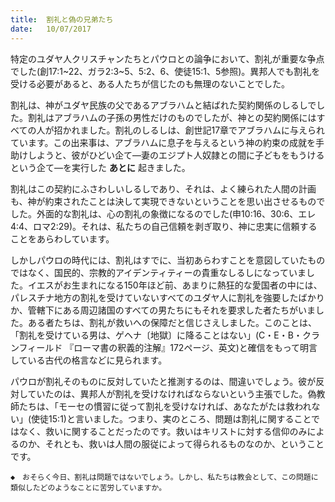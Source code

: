 ```yaml
---
title:  割礼と偽の兄弟たち
date:   10/07/2017
---
```


特定のユダヤ人クリスチャンたちとパウロとの論争において、割礼が重要な争点でした(創17:1~22、ガラ2:3~5、5:2、6、使徒15:1、5参照)。異邦人でも割礼を受ける必要があると、ある人たちが信じたのも無理のないことでした。

割礼は、神がユダヤ民族の父であるアブラハムと結ばれた契約関係のしるしでした。割礼はアブラハムの子孫の男性だけのものでしたが、神との契約関係にはすべての人が招かれました。割礼のしるしは、創世記17章でアブラハムに与えられています。この出来事は、アブラハムに息子を与えるという神の約束の成就を手助けしようと、彼がひどい企て―妻のエジプト人奴隷との間に子どもをもうけるという企て―を実行した **あとに** 起きました。

割礼はこの契約にふさわしいしるしであり、それは、よく練られた人間の計画も、神が約束されたことは決して実現できないということを思い出させるものでした。外面的な割礼は、心の割礼の象徴になるのでした(申10:16、30:6、エレ4:4、ロマ2:29)。それは、私たちの自己信頼を剥ぎ取り、神に忠実に信頼することをあらわしています。

しかしパウロの時代には、割礼はすでに、当初あらわすことを意図していたものではなく、国民的、宗教的アイデンティティーの貴重なしるしになっていました。イエスがお生まれになる150年ほど前、あまりに熱狂的な愛国者の中には、パレスチナ地方の割礼を受けていないすべてのユダヤ人に割礼を強要したばかりか、管轄下にある周辺諸国のすべての男たちにもそれを要求した者たちがいました。ある者たちは、割礼が救いへの保障だと信じさえしました。このことは、「割礼を受けている男は、ゲヘナ〔地獄〕に降ることはない」(C・E・B・クランフィールド
『ローマ書の釈義的注解』172ページ、英文)と確信をもって明言している古代の格言などに見られます。

パウロが割礼そのものに反対していたと推測するのは、間違いでしょう。彼が反対していたのは、異邦人が割礼を受けなければならないという主張でした。偽教師たちは、「モーセの慣習に従って割礼を受けなければ、あなたがたは救われない」(使徒15:1)と言いました。つまり、実のところ、問題は割礼に関することではなく、救いに関することだったのです。救いはキリストに対する信仰のみによるのか、それとも、救いは人間の服従によって得られるものなのか、ということです。

`◆　おそらく今日、割礼は問題ではないでしょう。しかし、私たちは教会として、この問題に類似したどのようなことに苦労していますか。`
